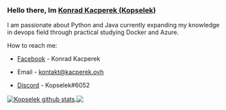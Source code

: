 ### Hello there, Im [Konrad Kacperek (Kopselek)](https://github.com/Kopselek)

I am passionate about Python and Java
currently expanding my knowledge in devops field through practical studying Docker and Azure.

How to reach me:

- [Facebook](https://www.facebook.com/konrad.kacperek.1) - Konrad Kacperek

- Email - kontakt@kacperek.ovh

- [Discord](https://discord.com/) - Kopselek#6052

<a href="https://github.com/anuraghazra/github-readme-stats">
  <img align="center" src="https://github-readme-stats.vercel.app/api?username=Kopselek&show_icons=true&include_all_commits=true&theme=buefy" alt="Kopselek github stats" />
</a>
<a href="https://github.com/anuraghazra/github-readme-stats">
  <img align="center" src="https://github-readme-stats.vercel.app/api/top-langs/?username=Kopselek&layout=compact&theme=buefy" />
</a>
